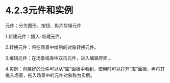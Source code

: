 # **4.2.3元件和实例**



元件：分为图形、按钮、影片剪辑元件

1.新建元件：插入-新建元件。

2.转换元件：将在场景中绘制的对象转换元件。

3.编辑元件：在场景或库中双击元件，进入编辑界面.。

4.实例：创建好的元件可以从“库”面板中看到，使用时可以打开“库”面板，再将其拖入场景，拖入场景中的元件对象称为实例。

